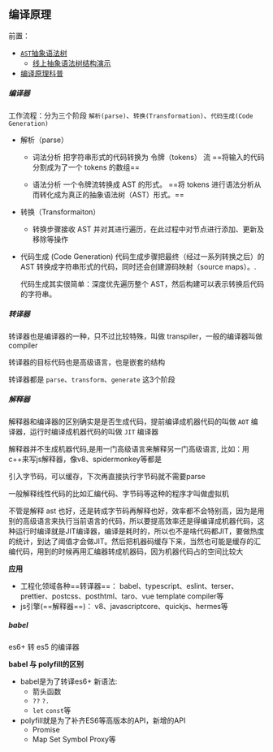## 编译原理

前置：
-  [`AST`抽象语法树](./ast.md)
   - [线上抽象语法树结构演示](https://astexplorer.net/) 
- [编译原理科普](https://juejin.cn/post/6958347736924192782)

##### 编译器
工作流程：分为三个阶段 `解析(parse)`、`转换(Transformation)`、`代码生成(Code Generation)`
- 解析（parse）
  - 词法分析
      把字符串形式的代码转换为 令牌（tokens） 流
      ==将输入的代码分割成为了一个 tokens 的数组==

  - 语法分析 
      一个令牌流转换成 AST 的形式。 
      ==将 tokens 进行语法分析从而转化成为真正的抽象语法树（AST）形式。==
- 转换（Transformaiton）
  - 转换步骤接收 AST 并对其进行遍历，在此过程中对节点进行添加、更新及移除等操作 
- 代码生成 (Code Generation)
  代码生成步骤把最终（经过一系列转换之后）的 AST 转换成字符串形式的代码，同时还会创建源码映射（source maps）。.

  代码生成其实很简单：深度优先遍历整个 AST，然后构建可以表示转换后代码的字符串。

##### 转译器
转译器也是编译器的一种，只不过比较特殊，叫做 transpiler，一般的编译器叫做compiler

转译器的目标代码也是高级语言，也是嵌套的结构

转译器都是 `parse`、`transform`、`generate` 这3个阶段

##### 解释器
解释器和编译器的区别确实是是否生成代码，提前编译成机器代码的叫做 `AOT` 编译器，运行时编译成机器代码的叫做 `JIT` 编译器

解释器并不生成机器代码,是用一门高级语言来解释另一门高级语言, 比如：用c++来写js解释器，像v8、spidermonkey等都是

引入字节码，可以缓存，下次再直接执行字节码就不需要parse

一般解释线性代码的比如汇编代码、字节码等这种的程序才叫做虚拟机

不管是解释 ast 也好，还是转成字节码再解释也好，效率都不会特别高，因为是用别的高级语言来执行当前语言的代码，所以要提高效率还是得编译成机器代码，这种运行时编译就是JIT编译器，编译是耗时的，所以也不是啥代码都JIT，要做热度的统计，到达了阈值才会做JIT。然后把机器码缓存下来，当然也可能是缓存的汇编代码，用到的时候再用汇编器转成机器码，因为机器代码占的空间比较大

**应用**
- 工程化领域各种==转译器==： babel、typescript、eslint、terser、prettier、postcss、posthtml、taro、vue template compiler等
- js引擎(==解释器==)： v8、javascriptcore、quickjs、hermes等

##### babel
es6+ 转 es5 的编译器

**babel 与 polyfill的区别**
- babel是为了转译es6+ 新语法: 
  - 箭头函数
  - `??` `?.`   
  - `let` `const`等
- polyfill就是为了补齐ES6等高版本的API，新增的API
  - Promise
  - Map Set Symbol Proxy等 